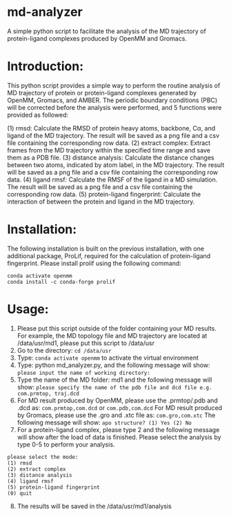 # md-analyzer
A simple python script to facilitate the analysis of the MD trajectory of protein-ligand complexes produced by OpenMM and Gromacs.

# Introduction:
This python script provides a simple way to perform the routine analysis of MD trajectory of protein or protein-ligand complexes generated by OpenMM, Gromacs, and AMBER. The periodic boundary conditions (PBC) will be corrected before the analysis were performed, and 5 functions were provided as followed:

(1) rmsd: Calculate the RMSD of protein heavy atoms, backbone, Cα, and ligand of the MD trajectory. The result will be saved as a png file and a csv file containing the corresponding row data.
(2) extract complex: Extract frames from the MD trajectory within the specified time range and save them as a PDB file.
(3) distance analysis: Calculate the distance changes between two atoms, indicated by atom label, in the MD trajectory. The result will be saved as a png file and a csv file containing the corresponding row data.
(4) ligand rmsf: Calculate the RMSF of the ligand in a MD simulation. The result will be saved as a png file and a csv file containing the corresponding row data.
(5) protein-ligand fingerprint: Calculate the interaction of between the protein and ligand in the MD trajectory.


# Installation:
The following installation is built on the previous installation, with one additional package, ProLif, required for the calculation of protein-ligand fingerprint. Please install prolif using the following command:
```
conda activate openmm
conda install -c conda-forge prolif
```

# Usage:
1.	Please put this script outside of the folder containing your MD results. For example, the MD topology file and MD trajectory are located at /data/usr/md1, please put this script to /data/usr
2.	Go to the directory: ```cd /data/usr```
3.	Type: ```conda activate openmm``` to activate the virtual environment
4.	Type: python md_analyzer.py, and the following message will show: 
```please input the name of working directory:```
5.	Type the name of the MD folder: md1 and the following message will show:
```please specify the name of the pdb file and dcd file e.g. com.prmtop, traj.dcd```
6.	For MD result produced by OpenMM, please use the .prmtop/.pdb and .dcd as:
```com.prmtop,com.dcd``` or ```com.pdb,com.dcd```
For MD result produced by Gromacs, please use the .gro and .xtc file as:
```com.gro,com.xtc```
The following message will show:
```apo structure? (1) Yes (2) No```
7.	For a protein-ligand complex, please type 2 and the following message will show after the load of data is finished. Please select the analysis by type 0-5 to perform your analysis. 
```
please select the mode:
(1) rmsd
(2) extract complex
(3) distance analysis
(4) ligand rmsf
(5) protein-ligand fingerprint
(0) quit
```

8.	The results will be saved in the /data/usr/md1/analysis

